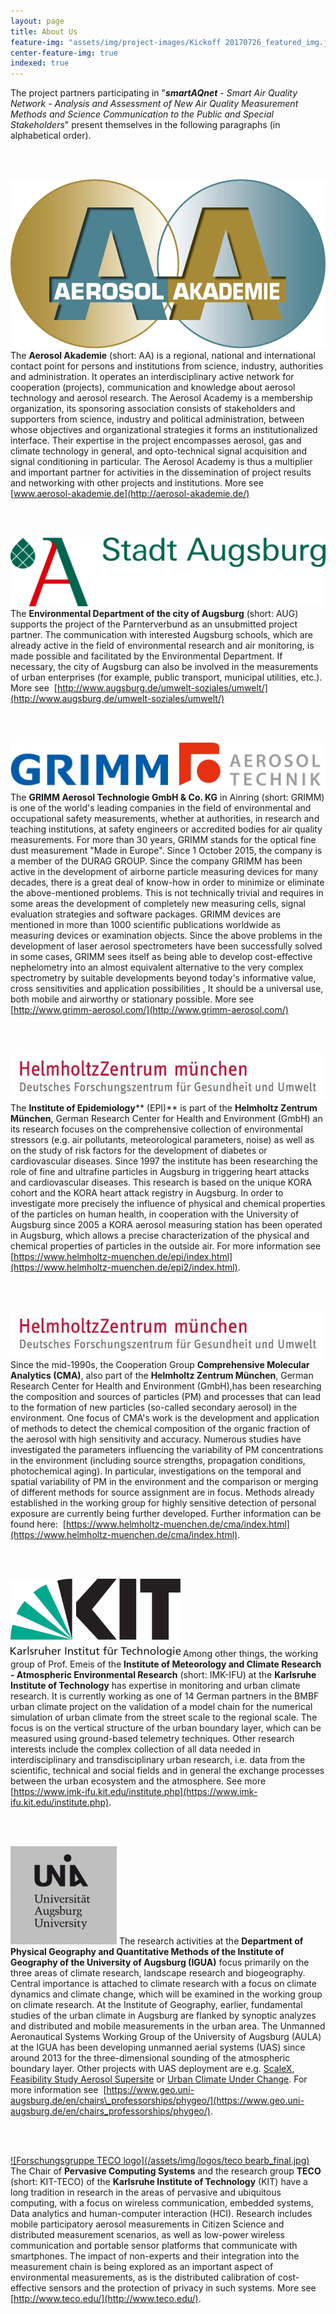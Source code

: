 ```yaml
---
layout: page
title: About Us
feature-img: "assets/img/project-images/Kickoff 20170726_featured_img.jpg"
center-feature-img: true
indexed: true
---
```


The project partners participating in "_**smartAQnet** - Smart Air Quality Network - Analysis and Assessment of New Air Quality Measurement Methods and Science Communication to the Public and Special Stakeholders_" present themselves in the following paragraphs (in alphabetical order).


<br><br>

[![Aerosol Akademie logo](/assets/img/logos/00-Logo_freigestellt.png)](http://www.aerosol-akademie.de/)
The **Aerosol Akademie** (short: AA) is a regional, national and international contact point for persons and institutions from science, industry, authorities and administration. It operates an interdisciplinary active network for cooperation (projects), communication and knowledge about aerosol technology and aerosol research. The Aerosol Academy is a membership organization, its sponsoring association consists of stakeholders and supporters from science, industry and political administration, between whose objectives and organizational strategies it forms an institutionalized interface. Their expertise in the project encompasses aerosol, gas and climate technology in general, and opto-technical signal acquisition and signal conditioning in particular. The Aerosol Academy is thus a multiplier and important partner for activities in the dissemination of project results and networking with other projects and institutions. More see [www.aerosol-akademie.de](http://aerosol-akademie.de/)

<br><br>

[![Stadt Augsburg logo](/assets/img/logos/Logo-Stadt_Augsburg-rotgruen-RGB.png)](http://www.augsburg.de/umwelt-soziales/umwelt/)
The **Environmental Department of the city of Augsburg** (short: AUG) supports the project of the Parnterverbund as an unsubmitted project partner. The communication with interested Augsburg schools, which are already active in the field of environmental research and air monitoring, is made possible and facilitated by the Environmental Department. If necessary, the city of Augsburg can also be involved in the measurements of urban enterprises (for example, public transport, municipal utilities, etc.). More see  [http://www.augsburg.de/umwelt-soziales/umwelt/](http://www.augsburg.de/umwelt-soziales/umwelt/)

<br><br>

![Grimm logo](/assets/img/logos/grimm_2017_final.jpg)
The **GRIMM Aerosol Technologie GmbH & Co. KG** in Ainring (short: GRIMM) is one of the world's leading companies in the field of environmental and occupational safety measurements, whether at authorities, in research and teaching institutions, at safety engineers or accredited bodies for air quality measurements. For more than 30 years, GRIMM stands for the optical fine dust measurement "Made in Europe". Since 1 October 2015, the company is a member of the DURAG GROUP. Since the company GRIMM has been active in the development of airborne particle measuring devices for many decades, there is a great deal of know-how in order to minimize or eliminate the above-mentioned problems. This is not technically trivial and requires in some areas the development of completely new measuring cells, signal evaluation strategies and software packages. GRIMM devices are mentioned in more than 1000 scientific publications worldwide as measuring devices or examination objects. Since the above problems in the development of laser aerosol spectrometers have been successfully solved in some cases, GRIMM sees itself as being able to develop cost-effective nephelometry into an almost equivalent alternative to the very complex spectrometry by suitable developments beyond today's informative value, cross sensitivities and application possibilities , It should be a universal use, both mobile and airworthy or stationary possible. More see [http://www.grimm-aerosol.com/](http://www.grimm-aerosol.com/)

<br><br>

[![Helmholtz Zentrum München logo](/assets/img/logos/Helmholtz%20resized.jpg)](https://www.helmholtz-muenchen.de/epi2/index.html)
The **Institute of Epidemiology**** (EPI)** is part of the **Helmholtz Zentrum München**, German Research Center for Health and Environment (GmbH) an its research focuses on the comprehensive collection of environmental stressors (e.g. air pollutants, meteorological parameters, noise) as well as on the study of risk factors for the development of diabetes or cardiovascular diseases. Since 1997 the institute has been researching the role of fine and ultrafine particles in Augsburg in triggering heart attacks and cardiovascular diseases. This research is based on the unique KORA cohort and the KORA heart attack registry in Augsburg. In order to investigate more precisely the influence of physical and chemical properties of the particles on human health, in cooperation with the University of Augsburg since 2005 a KORA aerosol measuring station has been operated in Augsburg, which allows a precise characterization of the physical and chemical properties of particles in the outside air. For more information see  [https://www.helmholtz-muenchen.de/epi/index.html](https://www.helmholtz-muenchen.de/epi2/index.html).

<br><br>

[![Helmholtz Zentrum München logo](/assets/img/logos/Helmholtz%20resized.jpg)](https://www.helmholtz-muenchen.de/epi2/index.html)
Since the mid-1990s, the Cooperation Group **Comprehensive Molecular Analytics (CMA)**, also part of the **Helmholtz Zentrum München**, German Research Center for Health and Environment (GmbH),has been researching the composition and sources of particles (PM) and processes that can lead to the formation of new particles (so-called secondary aerosol) in the environment. One focus of CMA's work is the development and application of methods to detect the chemical composition of the organic fraction of the aerosol with high sensitivity and accuracy. Numerous studies have investigated the parameters influencing the variability of PM concentrations in the environment (including source strengths, propagation conditions, photochemical aging). In particular, investigations on the temporal and spatial variability of PM in the environment and the comparison or merging of different methods for source assignment are in focus. Methods already established in the working group for highly sensitive detection of personal exposure are currently being further developed. Further information can be found here:  [https://www.helmholtz-muenchen.de/cma/index.html](https://www.helmholtz-muenchen.de/cma/index.html).

<br><br>

[![Karlsruher Institut für Technologie logo](/assets/img/logos/KIT_Logo_final.png)](http://www.imk-ifu.kit.edu/institute.php)
Among other things, the working group of Prof. Emeis of the **Institute of Meteorology and Climate Research - Atmospheric Environmental Research** (short: IMK-IFU) at the **Karlsruhe Institute of Technology** has expertise in monitoring and urban climate research. It is currently working as one of 14 German partners in the BMBF urban climate project on the validation of a model chain for the numerical simulation of urban climate from the street scale to the regional scale. The focus is on the vertical structure of the urban boundary layer, which can be measured using ground-based telemetry techniques. Other research interests include the complex collection of all data needed in interdisciplinary and transdisciplinary urban research, i.e. data from the scientific, technical and social fields and in general the exchange processes between the urban ecosystem and the atmosphere. See more  [https://www.imk-ifu.kit.edu/institute.php](https://www.imk-ifu.kit.edu/institute.php).

<br><br>

[![Universität Augsburg logo](/assets/img/logos/Logo_UniAugsburg.png)](https://www.geo.uni-augsburg.de/lehrstuhl_professur/phygeo/)
The research activities at the **Department of Physical Geography and Quantitative Methods of the Institute of Geography of the University of Augsburg (IGUA)** focus primarily on the three areas of climate research, landscape research and biogeography. Central importance is attached to climate research with a focus on climate dynamics and climate change, which will be examined in the working group on climate research. At the Institute of Geography, earlier, fundamental studies of the urban climate in Augsburg are flanked by synoptic analyzes and distributed and mobile measurements in the urban area. The Unmanned Aeronautical Systems Working Group of the University of Augsburg (AULA) at the IGUA has been developing unmanned aerial systems (UAS) since around 2013 for the three-dimensional sounding of the atmospheric boundary layer. Other projects with UAS deployment are e.g. [ScaleX](http://scalex.imk-ifu.kit.edu/), [Feasibility Study Aerosol Supersite](http://www.aerosol-akademie.de/.cm4all/iproc.php/Abschlussbericht%20Aerosol%20Supersite.pdf?cdp=a) or [Urban Climate Under Change](http://uc2-3do.org/). For more information see  [https://www.geo.uni-augsburg.de/en/chairs\_professorships/phygeo/](https://www.geo.uni-augsburg.de/en/chairs_professorships/phygeo/).

<br><br>

[![Forschungsgruppe TECO logo](/assets/img/logos/teco bearb_final.jpg)](https://pcs.tm.kit.edu/149.php) The Chair of **Pervasive
Computing Systems** and the research group **TECO** (short: KIT-TECO) of the
**Karlsruhe Institute of Technology** (KIT) have a long tradition in research in
the areas of pervasive and ubiquitous computing, with a focus on wireless
communication, embedded systems, Data analytics and human-computer interaction
(HCI). Research includes mobile participatory aerosol measurements in Citizen
Science and distributed measurement scenarios, as well as low-power wireless
communication and portable sensor platforms that communicate with smartphones.
The impact of non-experts and their integration into the measurement chain is
being explored as an important aspect of environmental measurements, as is the
distributed calibration of cost-effective sensors and the protection of privacy
in such systems. More see  [http://www.teco.edu/](http://www.teco.edu/).

<style>
.post-content img{
    max-width: 300px;
    float: left;
    margin: 20px;
    padding: 0;
}
</style>